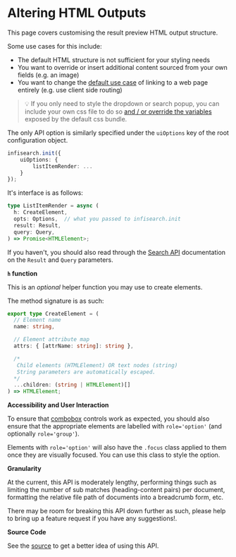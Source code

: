 # Altering HTML Outputs

<style>
    .alert-warning {
        color: #856404;
        background-color: #fff3cd;
        border-color: #ffeeba;
    }
    .alert {
        position: relative;
        padding: 0.75rem 1.25rem;
        margin-bottom: 1rem;
        border: 1px solid transparent;
        border-radius: 0.25rem;
    }
</style>

This page covers customising the result preview HTML output structure.

Some use cases for this include:
- The default HTML structure is not sufficient for your styling needs
- You want to override or insert additional content sourced from your own fields (e.g. an image)
- You want to change the [default use case](#1-rendering-a-single-result) of linking to a web page entirely (e.g. use client side routing)

> 💡 If you only need to style the dropdown or search popup, you can include your own css file to do so [and / or override the variables](https://github.com/ang-zeyu/infisearch/blob/main/packages/search-ui/src/styles/search.css) exposed by the default css bundle.

The only API option is similarly specified under the `uiOptions` key of the root configuration object.

```ts
infisearch.init({
    uiOptions: {
        listItemRender: ...
    }
});
```

It's interface is as follows:

```ts
type ListItemRender = async (
  h: CreateElement,
  opts: Options,  // what you passed to infisearch.init
  result: Result,
  query: Query,
) => Promise<HTMLElement>;
```

If you haven't, you should also read through the [Search API](./search_api.md) documentation on the `Result` and `Query` parameters.


**`h` function**

This is an *optional* helper function you may use to create elements.

The method signature is as such:

```ts
export type CreateElement = (
  // Element name
  name: string,

  // Element attribute map
  attrs: { [attrName: string]: string },

  /*
   Child elements (HTMLElement) OR text nodes (string)
   String parameters are automatically escaped.
  */
  ...children: (string | HTMLElement)[]
) => HTMLElement;
```

**Accessibility and User Interaction**

To ensure that [combobox](https://www.w3.org/WAI/ARIA/apg/example-index/combobox/combobox-autocomplete-list.html) controls work as expected, you should also ensure that the appropriate elements are labelled with `role='option'` (and optionally `role='group'`).

Elements with `role='option'` will also have the `.focus` class applied to them once they are visually focused. You can use this class to style the option.

**Granularity**

At the current, this API is moderately lengthy, performing things such as limiting the number of sub matches (heading-content pairs) per document, formatting the relative file path of documents into a breadcrumb form, etc.

There may be room for breaking this API down further as such, please help to bring up a feature request if you have any suggestions!.

**Source Code**

See the [source](https://github.com/ang-zeyu/infisearch/blob/main/packages/search-ui/src/searchResultTransform/listItemRender.ts) to get a better idea of using this API.

